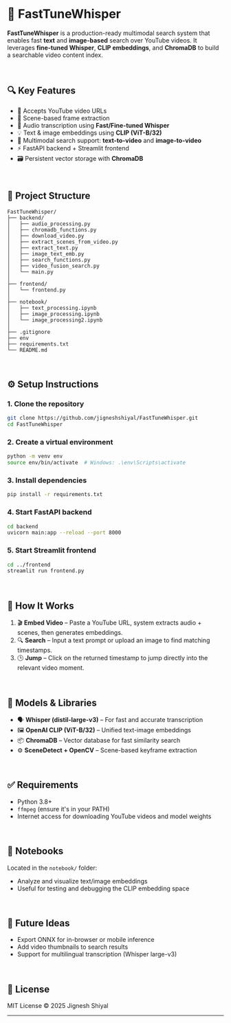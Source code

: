 # 🚀 FastTuneWhisper

**FastTuneWhisper** is a production-ready multimodal search system that enables fast **text** and **image-based** search over YouTube videos. It leverages **fine-tuned Whisper**, **CLIP embeddings**, and **ChromaDB** to build a searchable video content index.

<br>

## 🔍 Key Features

* 🎥 Accepts YouTube video URLs
* 🧠 Scene-based frame extraction
* 📝 Audio transcription using **Fast/Fine-tuned Whisper**
* 💡 Text & image embeddings using **CLIP (ViT-B/32)**
* 🔎 Multimodal search support: **text-to-video** and **image-to-video**
* ⚡ FastAPI backend + Streamlit frontend
* 🗃 Persistent vector storage with **ChromaDB**

<br>

## 📁 Project Structure

```
FastTuneWhisper/
├── backend/
│   ├── audio_processing.py         
│   ├── chromadb_functions.py       
│   ├── download_video.py           
│   ├── extract_scenes_from_video.py
│   ├── extract_text.py             
│   ├── image_text_emb.py           
│   ├── search_functions.py         
│   ├── video_fusion_search.py      
│   └── main.py                     
│
├── frontend/
│   └── frontend.py                 
│
├── notebook/
│   ├── text_processing.ipynb       
│   ├── image_processing.ipynb      
│   └── image_processing2.ipynb     
│
├── .gitignore
├── env
├── requirements.txt
└── README.md
```

<br>

## ⚙️ Setup Instructions

### 1. Clone the repository

```bash
git clone https://github.com/jigneshshiyal/FastTuneWhisper.git
cd FastTuneWhisper
```

### 2. Create a virtual environment

```bash
python -m venv env
source env/bin/activate  # Windows: .\env\Scripts\activate
```

### 3. Install dependencies

```bash
pip install -r requirements.txt
```

### 4. Start FastAPI backend

```bash
cd backend
uvicorn main:app --reload --port 8000
```

### 5. Start Streamlit frontend

```bash
cd ../frontend
streamlit run frontend.py
```

<br>

## 🧪 How It Works

1. 🎬 **Embed Video** – Paste a YouTube URL, system extracts audio + scenes, then generates embeddings.
2. 🔍 **Search** – Input a text prompt or upload an image to find matching timestamps.
3. 🕒 **Jump** – Click on the returned timestamp to jump directly into the relevant video moment.

<br>

## 🧠 Models & Libraries

* 🗣 **Whisper (distil-large-v3)** – For fast and accurate transcription
* 🖼 **OpenAI CLIP (ViT-B/32)** – Unified text-image embeddings
* 📦 **ChromaDB** – Vector database for fast similarity search
* ⚙️ **SceneDetect + OpenCV** – Scene-based keyframe extraction

<br>

## ✅ Requirements

* Python 3.8+
* `ffmpeg` (ensure it's in your PATH)
* Internet access for downloading YouTube videos and model weights

<br>

## 📌 Notebooks

Located in the `notebook/` folder:

* Analyze and visualize text/image embeddings
* Useful for testing and debugging the CLIP embedding space

<br>

## 🚀 Future Ideas

* Export ONNX for in-browser or mobile inference
* Add video thumbnails to search results
* Support for multilingual transcription (Whisper large-v3)

<br>

## 📄 License

MIT License © 2025 Jignesh Shiyal

---

